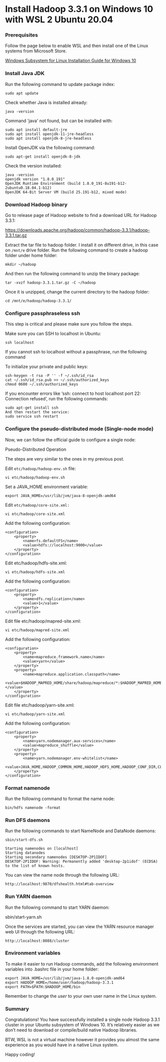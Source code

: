 # Install Hadoop 3.3.1 on Windows 10 with WSL 2 Ubuntu 20.04
### Prerequisites
Follow the page below to enable WSL and then install one of the Linux systems from Microsoft Store.

[Windows Subsystem for Linux Installation Guide for Windows 10](https://docs.microsoft.com/en-us/windows/wsl/install-win10)

### Install Java JDK
Run the following command to update package index:

    sudo apt update

Check whether Java is installed already:

    java -version

Command 'java' not found, but can be installed with:

    sudo apt install default-jre
    sudo apt install openjdk-11-jre-headless
    sudo apt install openjdk-8-jre-headless

Install OpenJDK via the following command:

    sudo apt-get install openjdk-8-jdk

Check the version installed:

    java -version
    openjdk version "1.8.0_191"
    OpenJDK Runtime Environment (build 1.8.0_191-8u191-b12-2ubuntu0.18.04.1-b12)
    OpenJDK 64-Bit Server VM (build 25.191-b12, mixed mode)


### Download Hadoop binary
Go to release page of Hadoop website to find a download URL for Hadoop 3.3.1:

https://downloads.apache.org/hadoop/common/hadoop-3.3.1/hadoop-3.3.1.tar.gz

Extract the tar file to hadoop folder. I install it on different drive, in this case on `/mnt/e` drive folder.
Run the following command to create a hadoop folder under home folder:

    mkdir ~/hadoop

And then run the following command to unzip the binary package:

    tar -xvzf hadoop-3.3.1.tar.gz -C ~/hadoop

Once it is unzipped, change the current directory to the hadoop folder:

    cd /mnt/e/hadoop/hadoop-3.3.1/

### Configure passphraseless ssh
This step is critical and please make sure you follow the steps.

Make sure you can SSH to localhost in Ubuntu:

    ssh localhost

If you cannot ssh to localhost without a passphrase, run the following command 

To initialize your private and public keys:

    ssh-keygen -t rsa -P '' -f ~/.ssh/id_rsa
    cat ~/.ssh/id_rsa.pub >> ~/.ssh/authorized_keys
    chmod 0600 ~/.ssh/authorized_keys

If you encounter errors like ‘ssh: connect to host localhost port 22: Connection refused’, run the following commands:

    sudo apt-get install ssh
    And then restart the service:
    sudo service ssh restart

### Configure the pseudo-distributed mode (Single-node mode)
Now, we can follow the official guide to configure a single node:

Pseudo-Distributed Operation

The steps are very similar to the ones in my previous post.

Edit `etc/hadoop/hadoop-env.sh` file:

    vi etc/hadoop/hadoop-env.sh

Set a JAVA_HOME environment variable:

    export JAVA_HOME=/usr/lib/jvm/java-8-openjdk-amd64

Edit `etc/hadoop/core-site.xml:`

    vi etc/hadoop/core-site.xml

Add the following configuration:

    <configuration>
        <property>
            <name>fs.defaultFS</name>
            <value>hdfs://localhost:9000</value>
        </property>
    </configuration>

Edit etc/hadoop/hdfs-site.xml:

    vi etc/hadoop/hdfs-site.xml

Add the following configuration:

    <configuration>
        <property>
            <name>dfs.replication</name>
            <value>1</value>
        </property>
    </configuration>

Edit file etc/hadoop/mapred-site.xml:

    vi etc/hadoop/mapred-site.xml

Add the following configuration:

    <configuration>
        <property>
            <name>mapreduce.framework.name</name>
            <value>yarn</value>
        </property>
        <property>
            <name>mapreduce.application.classpath</name>
            <value>$HADOOP_MAPRED_HOME/share/hadoop/mapreduce/*:$HADOOP_MAPRED_HOME/share/hadoop/mapreduce/lib/*</value>
        </property>
    </configuration>

Edit file etc/hadoop/yarn-site.xml:

    vi etc/hadoop/yarn-site.xml

Add the following configuration:

    <configuration>
        <property>
            <name>yarn.nodemanager.aux-services</name>
            <value>mapreduce_shuffle</value>
        </property>
        <property>
            <name>yarn.nodemanager.env-whitelist</name>
            <value>JAVA_HOME,HADOOP_COMMON_HOME,HADOOP_HDFS_HOME,HADOOP_CONF_DIR,CLASSPATH_PREPEND_DISTCACHE,HADOOP_YARN_HOME,HADOOP_MAPRED_HOME</value>
        </property>
    </configuration>

### Format namenode
Run the following command to format the name node:

    bin/hdfs namenode -format

### Run DFS daemons
Run the following commands to start NameNode and DataNode daemons:

    sbin/start-dfs.sh

    Starting namenodes on [localhost]
    Starting datanodes
    Starting secondary namenodes [DESKTOP-2P1IDOF]
    DESKTOP-2P1IDOF: Warning: Permanently added 'desktop-2p1idof' (ECDSA) to the list of known hosts.

You can view the name node through the following URL:

    http://localhost:9870/dfshealth.html#tab-overview


### Run YARN daemon
Run the following command to start YARN daemon:

sbin/start-yarn.sh

Once the services are started, you can view the YARN resource manager web UI through the following URL:

    http://localhost:8088/cluster

### Environment variables
To make it easier to run Hadoop commands, add the following environment variables into .bashrc file in your home folder:

    export JAVA_HOME=/usr/lib/jvm/java-1.8.0-openjdk-amd64
    export HADOOP_HOME=/home/user/hadoop/hadoop-3.3.1
    export PATH=$PATH:$HADOOP_HOME/bin

Remember to change the *user* to your own user name in the Linux system.

### Summary
Congratulations! You have successfully installed a single node Hadoop 3.3.1 cluster in your Ubuntu subsystem of Windows 10. It’s relatively easier as we don’t need to download or compile/build native Hadoop libraries.

BTW, WSL is not a virtual machine however it provides you almost the same experience as you would have in a native Linux system.

Happy coding!